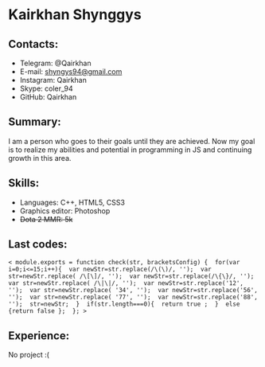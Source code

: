 # Kairkhan Shynggys
## Contacts:
* Telegram: @Qairkhan
* E-mail: shyngys94@gmail.com
* Instagram: Qairkhan
* Skype: coler_94
* GitHub: Qairkhan

## Summary:
I am a person who goes to their goals until they are achieved. Now my goal is to realize my abilities and potential in programming in JS and continuing growth in this area.
## Skills:
* Languages: C++, HTML5, CSS3
* Graphics editor: Photoshop
* ~~Dota 2 MMR: 5k~~
## Last codes: 
`< module.exports = function check(str, bracketsConfig) { 
for(var i=0;i<=15;i++){ 
var newStr=str.replace(/\(\)/, ''); 
var str=newStr.replace( /\[\]/, ''); 
var newStr=str.replace(/\{\}/, ''); 
var str=newStr.replace( /\|\|/, ''); 
var newStr=str.replace('12', ''); 
var str=newStr.replace( '34', ''); 
var newStr=str.replace('56', ''); 
var str=newStr.replace( '77', ''); 
var newStr=str.replace('88', ''); 
str=newStr; 
} 
if(str.length===0){ 
return true ; 
} 
else {return false }; 
}; >`  
## Experience: 
No project :( 
 